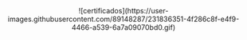 <div align="center";> ![certificados](https://user-images.githubusercontent.com/89148287/231836351-4f286c8f-e4f9-4466-a539-6a7a09070bd0.gif) </div>
